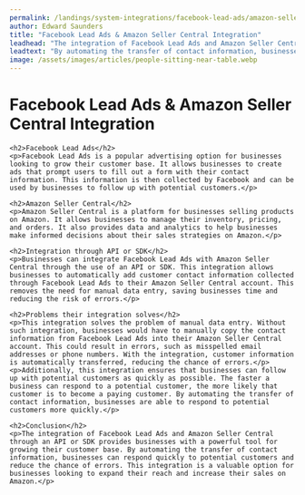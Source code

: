 ```yaml
---
permalink: /landings/system-integrations/facebook-lead-ads/amazon-seller-central
author: Edward Saunders
title: "Facebook Lead Ads & Amazon Seller Central Integration"
leadhead: "The integration of Facebook Lead Ads and Amazon Seller Central through an API or SDK provides businesses with a powerful tool for growing their customer base"
leadtext: "By automating the transfer of contact information, businesses can respond quickly to potential customers and reduce the chance of errors. This integration is a valuable option for businesses looking to expand their reach and increase their sales on Amazon."
image: /assets/images/articles/people-sitting-near-table.webp
---
```

<div class="arttext">    <h1>Facebook Lead Ads & Amazon Seller Central Integration</h1>
    
    <h2>Facebook Lead Ads</h2>
    <p>Facebook Lead Ads is a popular advertising option for businesses looking to grow their customer base. It allows businesses to create ads that prompt users to fill out a form with their contact information. This information is then collected by Facebook and can be used by businesses to follow up with potential customers.</p>
    
    <h2>Amazon Seller Central</h2>
    <p>Amazon Seller Central is a platform for businesses selling products on Amazon. It allows businesses to manage their inventory, pricing, and orders. It also provides data and analytics to help businesses make informed decisions about their sales strategies on Amazon.</p>
    
    <h2>Integration through API or SDK</h2>
    <p>Businesses can integrate Facebook Lead Ads with Amazon Seller Central through the use of an API or SDK. This integration allows businesses to automatically add customer contact information collected through Facebook Lead Ads to their Amazon Seller Central account. This removes the need for manual data entry, saving businesses time and reducing the risk of errors.</p>
    
    <h2>Problems their integration solves</h2>
    <p>This integration solves the problem of manual data entry. Without such integration, businesses would have to manually copy the contact information from Facebook Lead Ads into their Amazon Seller Central account. This could result in errors, such as misspelled email addresses or phone numbers. With the integration, customer information is automatically transferred, reducing the chance of errors.</p>
    <p>Additionally, this integration ensures that businesses can follow up with potential customers as quickly as possible. The faster a business can respond to a potential customer, the more likely that customer is to become a paying customer. By automating the transfer of contact information, businesses are able to respond to potential customers more quickly.</p>
    
    <h2>Conclusion</h2>
    <p>The integration of Facebook Lead Ads and Amazon Seller Central through an API or SDK provides businesses with a powerful tool for growing their customer base. By automating the transfer of contact information, businesses can respond quickly to potential customers and reduce the chance of errors. This integration is a valuable option for businesses looking to expand their reach and increase their sales on Amazon.</p>
</div>